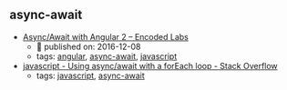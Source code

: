 async-await 
---
* [Async/Await with Angular 2 – Encoded Labs](https://labs.encoded.io/2016/12/08/asyncawait-with-angular/)
    * :calendar: published on: 2016-12-08
    * tags: [angular](../tags/angular.md), [async-await](../tags/async-await.md), [javascript](../tags/javascript.md)
* [javascript - Using async/await with a forEach loop - Stack Overflow](https://stackoverflow.com/questions/37576685/using-async-await-with-a-foreach-loop)
    * tags: [javascript](../tags/javascript.md), [async-await](../tags/async-await.md)
